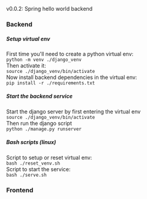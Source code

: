 
v0.0.2: Spring hello world backend

### Backend

##### Setup virtual env

First time you'll need to create a python virtual env:\
`python -m venv ./django_venv`\
Then activate it:\
`source ./django_venv/bin/activate`\
Now install backend dependencies in the virtual env:\
`pip install -r ./requirements.txt`

##### Start the backend service

Start the django server by first entering the virtual env\
`source ./django_venv/bin/activate`\
Then run the django script\
`python ./manage.py runserver`

##### Bash scripts (linux)

Script to setup or reset virtual env:\
`bash ./reset_venv.sh`\
Script to start the service:\
`bash ./serve.sh`

### Frontend
